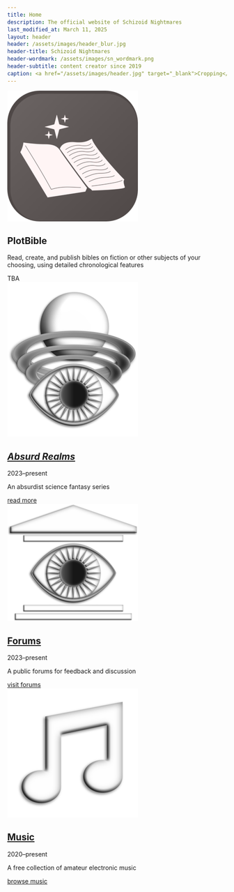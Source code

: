 ```yaml
---
title: Home
description: The official website of Schizoid Nightmares
last_modified_at: March 11, 2025
layout: header
header: /assets/images/header_blur.jpg
header-title: Schizoid Nightmares
header-wordmark: /assets/images/sn_wordmark.png
header-subtitle: content creator since 2019
caption: <a href="/assets/images/header.jpg" target="_blank">Cropping</a> of the cover for <i>Anthology I</i> — art by <a href="https://vladmomotart.tumblr.com/" target="_blank">Vlad Momot</a> as a paid commission
---
```


<div class="feature" markdown=0>
  <img src="/assets/images/plotbible_icon_oct2024_small.png" alt="PlotBible icon">
  <div>
    <h2>PlotBible</h2>
    <p>Read, create, and publish bibles on fiction or other subjects of your choosing, using detailed chronological features</p>
    <div>TBA</div>
  </div>
</div>

<div class="feature" markdown=0>
  <a href="absurd-realms/"><img src="/assets/images/ar_icon_2024_small.png"></a>
  <div>
    <h2><i><a href="absurd-realms/">Absurd Realms</a></i></h2>
    <p class="cap">2023–present</p>
    <p>An absurdist science fantasy series</p>
    <div><a href="absurd-realms/">read more</a></div>
  </div>
</div>

<div class="feature" markdown=0>
  <a href="https://schizoidnightmares.net/" target="_blank"><img src="/assets/images/snf_icon_2024_small.png"></a>
  <div>
    <h2><a href="https://schizoidnightmares.net/" target="_blank">Forums</a></h2>
    <p class="cap">2023–present</p>
    <p>A public forums for feedback and discussion</p>
    <div><a href="https://schizoidnightmares.net/" target="_blank">visit forums</a></div>
  </div>
</div>

<div class="feature" markdown=0>
  <a href="music/"><img src="/assets/images/note_2024_small.png"></a>
  <div>
    <h2><a href="music/">Music</a></h2>
    <p class="cap">2020–present</p>
    <p>A free collection of amateur electronic music</p>
    <div><a href="music/">browse music</a></div>
  </div>
</div>